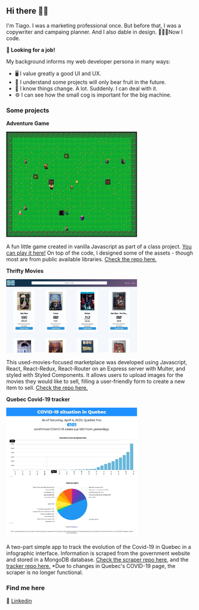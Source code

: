 ## Hi there 👋🏼

I'm Tiago. I was a marketing professional once. But before that, I was a copywriter and campaing planner. And I also dable in design. 👨🏻‍💻Now I code.

**🔎 Looking for a job!**

My background informs my web developer persona in many ways:
- 🖥️ I value greatly a good UI and UX.
- 🌱 I understand some projects will only bear fruit in the future.
- 🍃 I know things change. A lot. Suddenly. I can deal with it.
- ⚙️ I can see how the small cog is important for the big machine.

### Some projects

**Adventure Game**

<img src="https://github.com/tiagomota79/tiagomota79/raw/master/adv-game.jpeg" alt="adventure game" width="350"/>

A fun little game created in vanilla Javascript as part of a class project. [You can play it here!](https://tiagomota79.github.io/adventure-game/) On top of the code, I designed some of the assets - though most are from public available libraries. [Check the repo here.](https://github.com/tiagomota79/adventure-game)


**Thrifty Movies**

<img src="https://github.com/tiagomota79/tiagomota79/raw/master/thrifty-movies.jpeg" alt="Thrifty Movies" width="350"/>

This used-movies-focused marketplace was developed using Javascript, React, React-Redux, React-Router on an Express server with Multer, and styled with Styled Components. It allows users to upload images for the movies they would like to sell, filling a user-friendly form to create a new item to sell. [Check the repo here.](gitbub.com/tiagomota79/thrifty-movies)


**Quebec Covid-19 tracker**

<img src="https://github.com/tiagomota79/tiagomota79/raw/master/qccovid19tracker.jpeg" alt="Quebec Covid-19 Tracker" width="350"/>

A two-part simple app to track the evolution of the Covid-19 in Quebec in a infographic interface. Information is scraped from the government website and stored in a MongoDB database. [Check the scraper repo here,](https://github.com/tiagomota79/qc-covid19-scraper) and the [tracker repo here.](https://github.com/tiagomota79/qc-covid19-tracker)
*Due to changes in Quebec's COVID-19 page, the scraper is no longer functional.

### Find me here
💼 [Linkedin](https://www.linkedin.com/in/tiagomot/)

<!--
**tiagomota79/tiagomota79** is a ✨ _special_ ✨ repository because its `README.md` (this file) appears on your GitHub profile.

Here are some ideas to get you started:

- 🔭 I’m currently working on ...
- 🌱 I’m currently learning ...
- 👯 I’m looking to collaborate on ...
- 🤔 I’m looking for help with ...
- 💬 Ask me about ...
- 📫 How to reach me: ...
- 😄 Pronouns: ...
- ⚡ Fun fact: ...
-->
